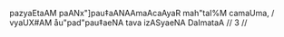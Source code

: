 pazyaEtaAM paANx"]pau‡aANAAmaAcaAyaR mah"taI%M camaUma, /
vyaUX#AM åu"pad"pau‡aeNA tava izASyaeNA DaImataA // 3 //